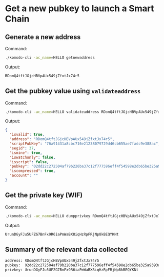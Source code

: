 # Get a new pubkey to launch a Smart Chain

## Generate a new address

Command:

```bash
./komodo-cli -ac_name=HELLO getnewaddress
```

Output:

```bash
RDomQ4tftJGjcHBVpAUx549jZfxtJx74r5
```

## Get the pubkey value using `validateaddress`

Command:

```bash
./komodo-cli -ac_name=HELLO validateaddress RDomQ4tftJGjcHBVpAUx549jZfxtJx74r5
```

Output:

```json
{
  "isvalid": true,
  "address": "RDomQ4tftJGjcHBVpAUx549jZfxtJx74r5",
  "scriptPubKey": "76a91431a8cbc716e21238079729d46cb655ae7fadc9e388ac",
  "segid": 37,
  "ismine": true,
  "iswatchonly": false,
  "isscript": false,
  "pubkey": "02dd22c272504af79b220ba37c12f777596eff4f54598e2db65be325a9393a3a26",
  "iscompressed": true,
  "account": ""
}
```

## Get the private key (WIF)

Command:

```bash
./komodo-cli -ac_name=HELLO dumpprivkey RDomQ4tftJGjcHBVpAUx549jZfxtJx74r5
```

Output:

```bash
UrunDGyFJu5UFZG7BnFx9R6iaPmWaBX8iqHzRpFRjNp8kBEQYKNt
```

## Summary of the relevant data collected

```bash
address: RDomQ4tftJGjcHBVpAUx549jZfxtJx74r5
pubkey:  02dd22c272504af79b220ba37c12f777596eff4f54598e2db65be325a9393a3a26
privkey: UrunDGyFJu5UFZG7BnFx9R6iaPmWaBX8iqHzRpFRjNp8kBEQYKNt
```